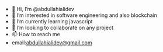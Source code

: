 - 👋 Hi, I’m @abdullahialidev
- 👀 I’m interested in software engineering and also blockchain
- 🌱 I’m currently learning javascript
- 💞️ I’m looking to collaborate on any project
- 📫 How to reach me 
- email:abdullahialidev@gmail.com

<!---
abdullahialidev/abdullahialidev is a ✨ special ✨ repository because its `README.md` (this file) appears on your GitHub profile.
You can click the Preview link to take a look at your changes.
--->
